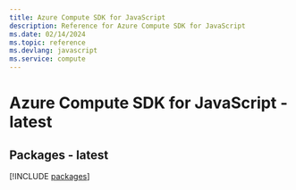 ```yaml
---
title: Azure Compute SDK for JavaScript
description: Reference for Azure Compute SDK for JavaScript
ms.date: 02/14/2024
ms.topic: reference
ms.devlang: javascript
ms.service: compute
---
```

# Azure Compute SDK for JavaScript - latest
## Packages - latest
[!INCLUDE [packages](compute-index.md)]